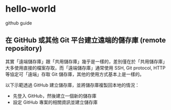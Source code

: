 # hello-world
github guide

## 在 GitHub 或其他 Git 平台建立遠端的儲存庫 (remote repository)

其實「遠端儲存庫」跟「共用儲存庫」幾乎是一樣的，差別僅在於「共用儲存庫」大多使用直接的檔案存取，而「遠端儲存庫」通常使用 SSH, Git protocol, HTTP 等協定可「遠端」存取 Git 儲存庫，其他的使用方式基本上是一樣的。

以下示範透過 GitHub 建立儲存庫，並將儲存庫複製回本地的情況：

- 先登入 GitHub，然後建立一個新的儲存庫
- 設定 GitHub 專案的相關資訊並建立儲存庫
